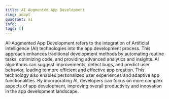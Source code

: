 ```yaml
---
title: AI Augmented App Development
ring: adopt
quadrant: ai
info:
tags: []
---
```


AI-Augmented App Development refers to the integration of Artificial Intelligence (AI) technologies into the app development process. This approach enhances traditional development methods by automating routine tasks, optimizing code, and providing advanced analytics and insights. AI algorithms can suggest improvements, detect bugs, and predict user behavior, leading to more efficient and effective app creation. This technology also enables personalized user experiences and adaptive app functionalities. By incorporating AI, developers can focus on more complex aspects of app development, improving overall productivity and innovation in the app development landscape.
